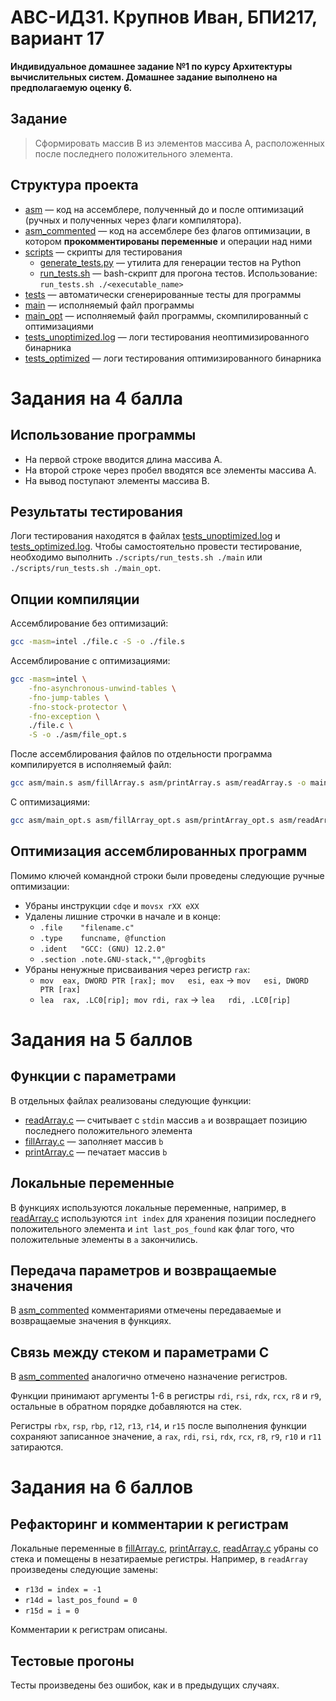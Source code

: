 # АВС-ИДЗ1. Крупнов Иван, БПИ217, вариант 17

**Индивидуальное домашнее задание №1 по курсу Архитектуры вычислительных систем. Домашнее задание выполнено на предполагаемую оценку 6.**

## Задание
> Сформировать массив B из элементов массива A, расположенных после последнего положительного элемента.

## Структура проекта
* [asm](https://github.com/shar3nda/avs-ihw1/tree/main/asm) — код на ассемблере, полученный до и после оптимизаций (ручных и полученных через флаги компилятора).
* [asm_commented](https://github.com/shar3nda/avs-ihw1/tree/main/asm_commented) — код на ассемблере без флагов оптимизации, в котором **прокомментированы переменные** и операции над ними
* [scripts](https://github.com/shar3nda/avs-ihw1/tree/main/scripts) — скрипты для тестирования
    * [generate_tests.py](https://github.com/shar3nda/avs-ihw1/blob/main/scripts/generate_tests.py) — утилита для генерации тестов на Python
    * [run_tests.sh](https://github.com/shar3nda/avs-ihw1/blob/main/scripts/run_tests.sh) — bash-скрипт для прогона тестов. Использование: `run_tests.sh ./<executable_name>`
* [tests](https://github.com/shar3nda/avs-ihw1/tree/main/tests) — автоматически сгенерированные тесты для программы
* [main](https://github.com/shar3nda/avs-ihw1/blob/main/main) — исполняемый файл программы
* [main_opt](https://github.com/shar3nda/avs-ihw1/blob/main/main_opt) — исполняемый файл программы, скомпилированный с оптимизациями
* [tests_unoptimized.log](https://github.com/shar3nda/avs-ihw1/blob/main/tests_unoptimized.log) — логи тестирования неоптимизированного бинарника
* [tests_optimized](https://github.com/shar3nda/avs-ihw1/blob/main/tests_optimized.log) — логи тестирования оптимизированного бинарника

# Задания на 4 балла

## Использование программы
* На первой строке вводится длина массива A.
* На второй строке через пробел вводятся все элементы массива A.
* На вывод поступают элементы массива B.

## Результаты тестирования
Логи тестирования находятся в файлах [tests_unoptimized.log](https://github.com/shar3nda/avs-ihw1/blob/main/tests_unoptimized.log) и [tests_optimized.log](https://github.com/shar3nda/avs-ihw1/blob/main/tests_optimized.log). Чтобы самостоятельно провести тестирование, необходимо выполнить `./scripts/run_tests.sh ./main` или `./scripts/run_tests.sh ./main_opt`.

## Опции компиляции
Ассемблирование без оптимизаций:
```sh
gcc -masm=intel ./file.c -S -o ./file.s
```
Ассемблирование с оптимизациями:
```sh
gcc -masm=intel \
    -fno-asynchronous-unwind-tables \
    -fno-jump-tables \
    -fno-stock-protector \
    -fno-exception \
    ./file.c \
    -S -o ./asm/file_opt.s 
```
После ассемблирования файлов по отдельности программа компилируется в исполняемый файл:
```sh
gcc asm/main.s asm/fillArray.s asm/printArray.s asm/readArray.s -o main
```
С оптимизациями:
```sh
gcc asm/main_opt.s asm/fillArray_opt.s asm/printArray_opt.s asm/readArray_opt.s -o main_opt
```

## Оптимизация ассемблированных программ
Помимо ключей командной строки были проведены следующие ручные оптимизации:
* Убраны инструкции `cdqe` и `movsx rXX eXX`
* Удалены лишние строчки в начале и в конце:
    * `.file	"filename.c"`
    * `.type	funcname, @function`
    * `.ident	"GCC: (GNU) 12.2.0"`
	* `.section	.note.GNU-stack,"",@progbits`
* Убраны ненужные присваивания через регистр `rax`:
    * `mov	eax, DWORD PTR [rax]; mov	esi, eax` -> `mov	esi, DWORD PTR [rax]`
    * `lea	rax, .LC0[rip]; mov	rdi, rax` -> `lea	rdi, .LC0[rip]`

# Задания на 5 баллов

## Функции с параметрами
В отдельных файлах реализованы следующие функции:
* [readArray.c](https://github.com/shar3nda/avs-ihw1/blob/main/readArray.c) — считывает с `stdin` массив `a` и возвращает позицию последнего положительного элемента
* [fillArray.c](https://github.com/shar3nda/avs-ihw1/blob/main/fillArray.c) — заполняет массив `b`
* [printArray.c](https://github.com/shar3nda/avs-ihw1/blob/main/printArray.c) — печатает массив `b`

## Локальные переменные
В функциях используются локальные переменные, например, в [readArray.c](https://github.com/shar3nda/avs-ihw1/blob/main/readArray.c) используются `int index` для хранения позиции последнего положительного элемента и `int last_pos_found` как флаг того, что положительные элементы в `a` закончились.

## Передача параметров и возвращаемые значения
В [asm_commented](https://github.com/shar3nda/avs-ihw1/tree/main/asm_commented) комментариями отмечены передаваемые и возвращаемые значения в функциях.

## Связь между стеком и параметрами C
В [asm_commented](https://github.com/shar3nda/avs-ihw1/tree/main/asm_commented) аналогично отмечено назначение регистров.

Функции принимают аргументы 1-6 в регистры `rdi`, `rsi`, `rdx`, `rcx`, `r8` и `r9`, остальные в обратном порядке добавляются на стек. 

Регистры `rbx`, `rsp`, `rbp`, `r12`, `r13`, `r14`, и `r15` после выполнения функции сохраняют записанное значение, а `rax`, `rdi`, `rsi`, `rdx`, `rcx`, `r8`, `r9`, `r10` и `r11` затираются.

# Задания на 6 баллов

## Рефакторинг и комментарии к регистрам
Локальные переменные в [fillArray.c](https://github.com/shar3nda/avs-ihw1/blob/main/fillArray.c), [printArray.c](https://github.com/shar3nda/avs-ihw1/blob/main/printArray.c), [readArray.c](https://github.com/shar3nda/avs-ihw1/blob/main/readArray.c) убраны со стека и помещены в незатираемые регистры. Например, в `readArray` произведены следующие замены:
* `r13d = index = -1`
* `r14d = last_pos_found = 0`
* `r15d = i = 0`

Комментарии к регистрам описаны.

## Тестовые прогоны
Тесты произведены без ошибок, как и в предыдущих случаях.